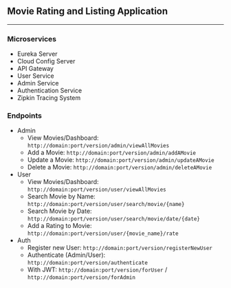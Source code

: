 ## Movie Rating and Listing Application
---

### Microservices
* Eureka Server
* Cloud Config Server
* API Gateway
* User Service
* Admin Service
* Authentication Service
* Zipkin Tracing System

### Endpoints
* Admin
    * View Movies/Dashboard: `http://domain:port/version/admin/viewAllMovies`
    * Add a Movie: `http://domain:port/version/admin/addAMovie`
    * Update a Movie: `http://domain:port/version/admin/updateAMovie`
    * Delete a Movie: `http://domain:port/version/admin/deleteAMovie`
* User
    * View Movies/Dashboard: `http://domain:port/version/user/viewAllMovies`
    * Search Movie by Name: `http://domain:port/version/user/search/movie/{name}`
    * Search Movie by Date: `http://domain:port/version/user/search/movie/date/{date}`
    * Add a Rating to Movie: `http://domain:port/version/user/{movie_name}/rate`
* Auth
    * Register new User: `http://domain:port/version/registerNewUser`
    * Authenticate (Admin/User): `http://domain:port/version/authenticate`
    * With JWT: `http://domain:port/version/forUser` / `http://domain:port/version/forAdmin`